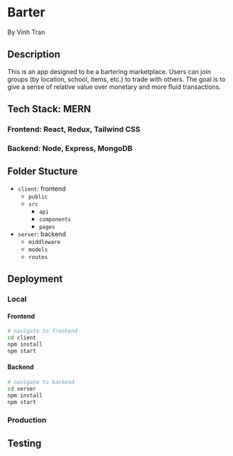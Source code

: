# Barter

By Vinh Tran

## Description

This is an app designed to be a bartering marketplace. Users can join groups (by location, school, items, etc.) to trade with others. The goal is to give a sense of relative value over monetary and more fluid transactions.

## Tech Stack: MERN

### Frontend: React, Redux, Tailwind CSS

### Backend: Node, Express, MongoDB

## Folder Stucture

- `client`: frontend
    - `public`
    - `src`
        - `api`
        - `components`
        - `pages`
- `server`: backend
    - `middleware`
    - `models`
    - `routes`

## Deployment

### Local

#### Frontend
```bash
# navigate to frontend
cd client
npm install
npm start
```

#### Backend
```bash
# navigate to backend
cd server
npm install
npm start
```

### Production

## Testing

